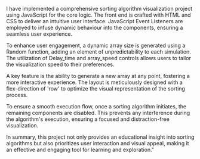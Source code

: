 I have implemented a comprehensive sorting algorithm visualization project using JavaScript for the core logic. The front end is crafted with HTML and CSS to deliver an intuitive user interface. JavaScript Event Listeners are employed to infuse dynamic behaviour into the components, ensuring a seamless user experience.

To enhance user engagement, a dynamic array size is generated using a Random function, adding an element of unpredictability to each simulation. The utilization of Delay_time and array_speed controls allows users to tailor the visualization speed to their preferences.

A key feature is the ability to generate a new array at any point, fostering a more interactive experience. The layout is meticulously designed with a flex-direction of 'row' to optimize the visual representation of the sorting process.

To ensure a smooth execution flow, once a sorting algorithm initiates, the remaining components are disabled. This prevents any interference during the algorithm's execution, ensuring a focused and distraction-free visualization.

In summary, this project not only provides an educational insight into sorting algorithms but also prioritizes user interaction and visual appeal, making it an effective and engaging tool for learning and exploration."
